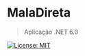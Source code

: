 # MalaDireta
>Aplicação .NET 6.0

[![License: MIT](https://img.shields.io/badge/License-MIT-yellow.svg)](https://opensource.org/licenses/MIT)
